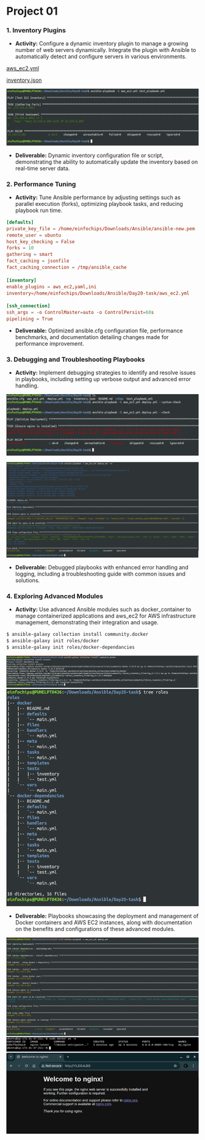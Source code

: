 Project 01
======

### 1. Inventory Plugins
- **Activity:** Configure a dynamic inventory plugin to manage a growing number of web servers dynamically. Integrate the plugin with Ansible to automatically detect and configure servers in various environments.

[aws_ec2.yml](aws_ec2.yml)

[inventory.json](inventory.json)

![alt text](img/image1.png)

- **Deliverable:** Dynamic inventory configuration file or script, demonstrating the ability to automatically update the inventory based on real-time server data.


### 2. Performance Tuning
- **Activity:** Tune Ansible performance by adjusting settings such as parallel execution (forks), optimizing playbook tasks, and reducing playbook run time.

```conf
[defaults]
private_key_file = /home/einfochips/Downloads/Ansible/ansible-new.pem
remote_user = ubuntu
host_key_checking = False
forks = 10
gathering = smart
fact_caching = jsonfile
fact_caching_connection = /tmp/ansible_cache

[inventory]
enable_plugins = aws_ec2,yaml,ini
inventory=/home/einfochips/Downloads/Ansible/Day20-task/aws_ec2.yml

[ssh_connection]
ssh_args = -o ControlMaster=auto -o ControlPersist=60s
pipelining = True
```

- **Deliverable:** Optimized ansible.cfg configuration file, performance benchmarks, and documentation detailing changes made for performance improvement.

### 3. Debugging and Troubleshooting Playbooks
- **Activity:** Implement debugging strategies to identify and resolve issues in playbooks, including setting up verbose output and advanced error handling.

![alt text](img/image2.png)

![alt text](img/image3.png)

- **Deliverable:** Debugged playbooks with enhanced error handling and logging, including a troubleshooting guide with common issues and solutions.
### 4. Exploring Advanced Modules
- **Activity:** Use advanced Ansible modules such as docker_container to manage containerized applications and aws_ec2 for AWS infrastructure management, demonstrating their integration and usage.

```bash
$ ansible-galaxy collection install community.docker
$ ansible-galaxy init roles/docker
$ ansible-galaxy init roles/docker-dependancies
```
![alt text](img/image4.png)
![alt text](img/image5.png)

- **Deliverable:** Playbooks showcasing the deployment and management of Docker containers and AWS EC2 instances, along with documentation on the benefits and configurations of these advanced modules.

![alt text](img/image6.png)
![alt text](img/image8.png)
![alt text](img/image7.png)
